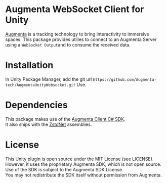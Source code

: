 # Augmenta WebSocket Client for Unity
[Augmenta](https://augmenta.tech/) is a tracking technology to bring interactivity to immersive spaces. This package provides utilies to connect to an Augmenta Server using a `WebSocket Output`and to consume the received data.

# Installation

In Unity Package Manager, add the git url `https://github.com/Augmenta-tech/AugmentaUnityWebsocket.git`
Use.

# Dependencies

This package makes use of the [Augmenta Client C# SDK](https://github.com/Augmenta-tech/AugmentaClientSDK-CS).  
It also ships with the [ZstdNet](https://www.nuget.org/packages/ZstdNet) assemblies.

# License

This Unity plugin is open source under the MIT License (see LICENSE).  
However, it uses the proprietary Augmenta SDK, which is not open source.  
Use of the SDK is subject to the Augmenta SDK License.  
You may not redistribute the SDK itself without permission from Augmenta.
